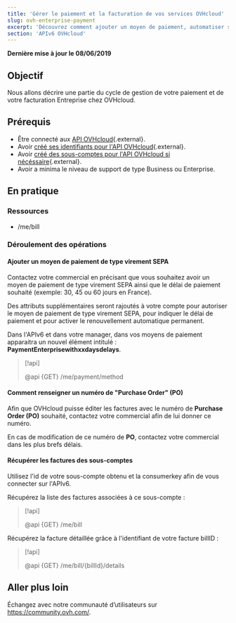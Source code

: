 ```yaml
---
title: 'Gérer le paiement et la facturation de vos services OVHcloud'
slug: ovh-enterprise-payment
excerpt: 'Découvrez comment ajouter un moyen de paiement, automatiser sa prise en compte et gérer votre facturation Entreprise'
section: 'APIv6 OVHcloud'
---
```


**Dernière mise à jour le 08/06/2019**

## Objectif

Nous allons décrire une partie du cycle de gestion de votre paiement et de votre facturation Entreprise chez OVHcloud.

## Prérequis

* Être connecté aux [API OVHcloud](https://api.ovh.com/){.external}.
* Avoir [créé ses identifiants pour l'API OVHcloud](https://docs.ovh.com/ca/fr/api/first-steps-with-ovh-api/){.external}.
* Avoir [créé des sous-comptes pour l'API OVHcloud si nécéssaire](https://docs.ovh.com/ca/fr/api/ovh-api-sub-account/){.external}.
* Avoir a minima le niveau de support de type Business ou Enterprise.

## En pratique


### Ressources

* /me/bill

### Déroulement des opérations


#### Ajouter un moyen de paiement de type virement SEPA 


Contactez votre commercial en précisant que vous souhaitez avoir un moyen de paiement de type virement SEPA ainsi que le délai de paiement souhaité (exemple: 30, 45 ou 60 jours en France).

Des attributs supplémentaires seront rajoutés à votre compte pour autoriser le moyen de paiement de type virement SEPA, pour indiquer le délai de paiement et pour activer le renouvellement automatique permanent.

Dans l'APIv6 et dans votre manager, dans vos moyens de paiement apparaitra un nouvel élément intitulé : **PaymentEnterprisewithxxdaysdelays**.

> [!api]
>
> @api {GET} /me/payment/method
>

#### Comment renseigner un numéro de "Purchase Order" (PO)


Afin que OVHcloud puisse éditer les factures avec le numéro de **Purchase Order (PO)** souhaité, contactez votre commercial afin de lui donner ce numéro.

En cas de modification de ce numéro de **PO**, contactez votre commercial dans les plus brefs délais.


#### Récupérer les factures des sous-comptes

Utilisez l'id de votre sous-compte obtenu et la consumerkey afin de vous connecter sur l'APIv6. 

Récupérez la liste des factures associées à ce sous-compte :

> [!api]
>
> @api {GET} /me/bill
>

Récupérez la facture détaillée grâce à l'identifiant de votre facture billID :

> [!api]
>
> @api {GET}  /me/bill/{billId}/details
>

## Aller plus loin

Échangez avec notre communauté d’utilisateurs sur <https://community.ovh.com/>.
